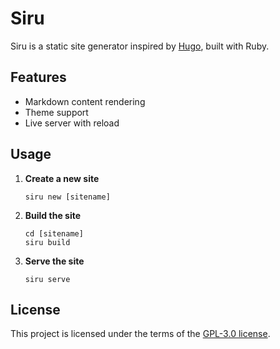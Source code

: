 # Siru

Siru is a static site generator inspired by [Hugo](https://gohugo.io/), built with Ruby.

## Features
- Markdown content rendering
- Theme support
- Live server with reload

## Usage

1. **Create a new site**
   ```
   siru new [sitename]
   ```

2. **Build the site**
   ```
   cd [sitename]
   siru build
   ```

3. **Serve the site**
   ```
   siru serve
   ```

## License

This project is licensed under the terms of the [GPL-3.0 license](LICENSE).

